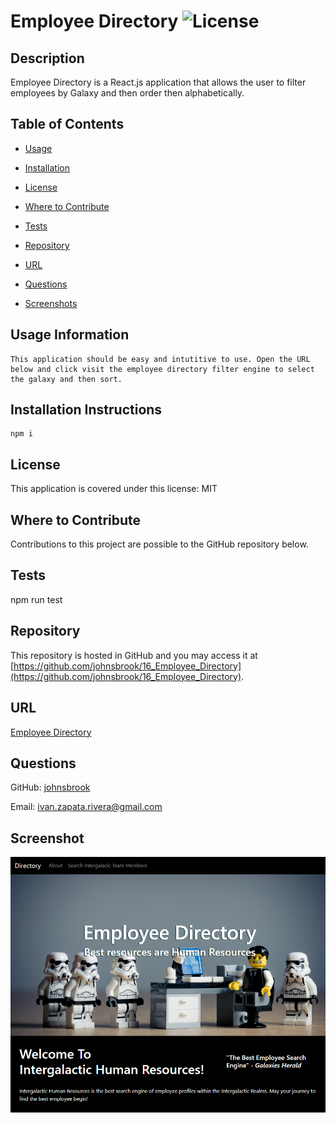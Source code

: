 
# Employee Directory  ![License](https://img.shields.io/badge/License-MIT-brightgreen.svg)  


## Description 
 
Employee Directory is a React.js application that allows the user to filter employees by Galaxy and then order then alphabetically.  


## Table of Contents 


* [Usage](#usage-information) 

* [Installation](#installation-instructions) 

* [License](#license) 

* [Where to Contribute](#where-to-contribute) 

* [Tests](#tests) 

* [Repository](#repository) 

* [URL](#url) 

* [Questions](#questions) 

* [Screenshots](#screenshots) 


## Usage Information 
 
    This application should be easy and intutitive to use. Open the URL below and click visit the employee directory filter engine to select the galaxy and then sort.  


## Installation Instructions 
 
    npm i  


## License 
 
This application is covered under this license: MIT

    
## Where to Contribute 
 
Contributions to this project are possible to the GitHub repository below. 


## Tests 
 
npm run test 


## Repository 
 
This repository is hosted in GitHub and you may access it at [https://github.com/johnsbrook/16_Employee_Directory](https://github.com/johnsbrook/16_Employee_Directory). 


## URL 
 
[Employee Directory](https://johnsbrook.github.io/16_Employee_Directory/) 


## Questions 
 
GitHub: [johnsbrook](https://github.com/johnsbrook) 
 
Email: [ivan.zapata.rivera@gmail.com](mailto:ivan.zapata.rivera@gmail.com)

## Screenshot 
 
![Getting Started](images/screenshot.png) 
 
